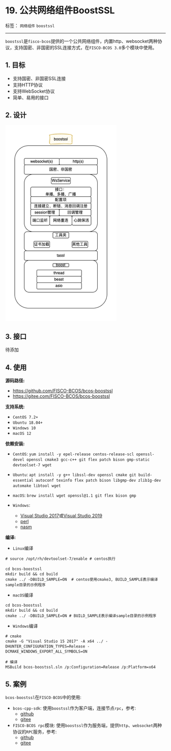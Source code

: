# 19. 公共网络组件BoostSSL

标签： ``网络组件``  ``boostssl``

----

`boostssl`是`fisco-bcos`提供的一个公共网络组件，内置http、websocket两种协议，支持国密、非国密的SSL连接方式，在`FISCO-BCOS 3.0`多个模块中使用。

## 1. 目标

- 支持国密、非国密SSL连接
- 支持HTTP协议
- 支持WebSocket协议
- 简单、易用的接口

## 2. 设计

![](../../images/design/boostssl.png)

## 3. 接口

待添加

## 4. 使用

**源码路径:**

- <https://github.com/FISCO-BCOS/bcos-boostssl>
- <https://gitee.com/FISCO-BCOS/bcos-boostssl>

**支持系统:**

- `CentOS 7.2+`
- `Ubuntu 18.04+`
- `Windows 10`
- `macOS 12`

**依赖安装:**

- `CentOS`:
  `yum install -y epel-release centos-release-scl openssl-devel openssl cmake3 gcc-c++ git flex patch bison gmp-static devtoolset-7 wget`
  
- `Ubuntu`:
  `apt install -y g++ libssl-dev openssl cmake git build-essential autoconf texinfo flex patch bison libgmp-dev zlib1g-dev automake libtool wget`
  
- `macOS`:
  `brew install wget openssl@1.1 git flex bison gmp`
  
- `Windows`:
  - [Visual Studio 2017](https://docs.microsoft.com/en-us/visualstudio/releasenotes/vs2017-relnotes)或[Visual Studio 2019](https://docs.microsoft.com/en-us/visualstudio/releases/2019/release-notes)
  - [perl](https://www.activestate.com/products/perl/)
  - [nasm](https://www.nasm.us/pub/nasm/releasebuilds/2.15.05/win64/)

**编译:**

- `Linux`编译

```shell
# source /opt/rh/devtoolset-7/enable # centos执行

cd bcos-boostssl
mkdir build && cd build
cmake ../ -DBUILD_SAMPLE=ON  # centos使用cmake3, BUILD_SAMPLE表示编译sample目录的示例程序
```

- `macOS`编译

```shell
cd bcos-boostssl
mkdir build && cd build
cmake ../ -DBUILD_SAMPLE=ON # BUILD_SAMPLE表示编译sample目录的示例程序
```

- `Windows`编译

```shell
# cmake
cmake -G "Visual Studio 15 2017" -A x64 ../ -DHUNTER_CONFIGURATION_TYPES=Release -DCMAKE_WINDOWS_EXPORT_ALL_SYMBOLS=ON

# 编译
MSBuild bcos-boostssl.sln /p:Configuration=Release /p:Platform=x64
```

## 5. 案例

`bcos-boostssl`在`FISCO-BCOS`中的使用:

- `bcos-cpp-sdk`: 使用`boostssl`作为客户端，连接节点`rpc`，参考:
  - [github](<https://github.com/FISCO-BCOS/bcos-cpp-sdk/blob/3.2.0/bcos-cpp-sdk/SdkFactory.cpp#L82>)
  - [gitee](<https://gitee.com/FISCO-BCOS/bcos-cpp-sdk/blob/3.2.0/bcos-cpp-sdk/SdkFactory.cpp#L82>)
- `FISCO-BCOS rpc`模块: 使用`boostssl`作为服务端，提供`http`、`websocket`两种协议的`RPC`服务，参考:
  - [github](<https://github.com/FISCO-BCOS/FISCO-BCOS/blob/v3.2.0/bcos-rpc/bcos-rpc/RpcFactory.cpp#L310>)
  - [gitee](<https://gitee.com/FISCO-BCOS/FISCO-BCOS/blob/v3.2.0/bcos-rpc/bcos-rpc/RpcFactory.cpp#L310>)
